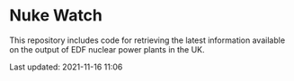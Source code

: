 # Nuke Watch

This repository includes code for retrieving the latest information available on the output of EDF nuclear power plants in the UK.

Last updated: 2021-11-16 11:06